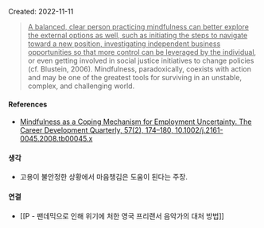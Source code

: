 Created: 2022-11-11

><u>A balanced, clear person practicing mindfulness can better explore the external options as well, such as initiating the steps to navigate toward a new position, investigating independent business opportunities so that more control can be leveraged by the individual</u>, or even getting involved in social justice initiatives to change policies (cf. Blustein, 2006). Mindfulness, paradoxically, coexists with action and may be one of the greatest tools for surviving in an unstable, complex, and challenging world.

#### References
- [Mindfulness as a Coping Mechanism for Employment Uncertainty. The Career Development Quarterly, 57(2), 174–180, 10.1002/j.2161-0045.2008.tb00045.x](https://psycnet.apa.org/record/2008-17767-002)

#### 생각
- 고용이 불안정한 상황에서 마음챙김은 도움이 된다는 주장.

#### 연결
- [[P - 팬데믹으로 인해 위기에 처한 영국 프리랜서 음악가의 대처 방법]]